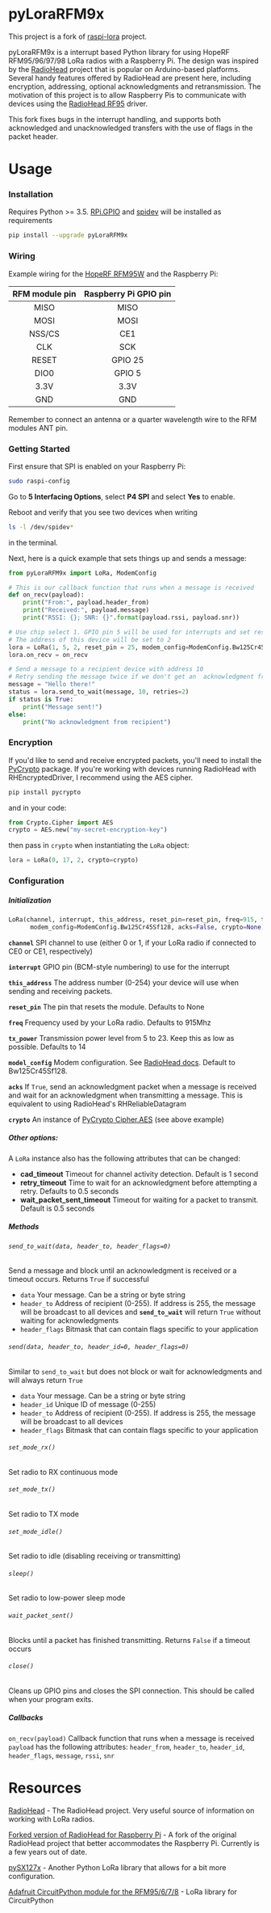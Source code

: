 # pyLoraRFM9x

This project is a fork of [raspi-lora](https://gitlab.com/the-plant/raspi-lora) project.

pyLoraRFM9x is a interrupt based Python library for using HopeRF RFM95/96/97/98 LoRa radios with a Raspberry Pi. The design was inspired by the [RadioHead](http://www.airspayce.com/mikem/arduino/RadioHead) project that is popular on Arduino-based platforms. Several handy features offered by RadioHead are present here, including encryption, addressing, optional acknowledgments and retransmission. The motivation of this project is to allow Raspberry Pis to communicate with devices using the [RadioHead RF95](http://www.airspayce.com/mikem/arduino/RadioHead/classRH__RF95.html) driver.

This fork fixes bugs in the interrupt handling, and supports both acknowledged and unacknowledged transfers with the use of flags in the packet header.

# Usage
### Installation
Requires Python >= 3.5. [RPi.GPIO](https://pypi.python.org/pypi/RPi.GPIO) and [spidev](https://pypi.python.org/pypi/spidev) will be installed as requirements
```bash
pip install --upgrade pyLoraRFM9x
```

### Wiring
Example wiring for the [HopeRF RFM95W](https://www.hoperf.com/modules/lora/RFM95.html) and the Raspberry Pi:

| RFM module pin    | Raspberry Pi GPIO pin|
|:-----------------:|:--------------------:|
| MISO              | MISO                 |
| MOSI              | MOSI                 |
| NSS/CS            | CE1                  |
| CLK               | SCK                  |
| RESET             | GPIO 25              |
| DIO0              | GPIO 5               |   
| 3.3V              | 3.3V                 |
| GND               | GND                  |

Remember to connect an antenna or a quarter wavelength wire to the RFM modules ANT pin.

### Getting Started
First ensure that SPI is enabled on your Raspberry Pi:
```bash
sudo raspi-config
```
Go to **5 Interfacing Options**, select **P4 SPI** and select **Yes** to enable.

Reboot and verify that you see two devices when writing
```bash
ls -l /dev/spidev*
```
in the terminal.

Next, here is a quick example that sets things up and sends a message:
```python
from pyLoraRFM9x import LoRa, ModemConfig

# This is our callback function that runs when a message is received
def on_recv(payload):
    print("From:", payload.header_from)
    print("Received:", payload.message)
    print("RSSI: {}; SNR: {}".format(payload.rssi, payload.snr))

# Use chip select 1. GPIO pin 5 will be used for interrupts and set reset pin to 25
# The address of this device will be set to 2
lora = LoRa(1, 5, 2, reset_pin = 25, modem_config=ModemConfig.Bw125Cr45Sf128, tx_power=14, acks=True)
lora.on_recv = on_recv

# Send a message to a recipient device with address 10
# Retry sending the message twice if we don't get an  acknowledgment from the recipient
message = "Hello there!"
status = lora.send_to_wait(message, 10, retries=2)
if status is True:
    print("Message sent!")
else:
    print("No acknowledgment from recipient")
```

### Encryption
If you'd like to send and receive encrypted packets, you'll need to install the [PyCrypto](https://www.dlitz.net/software/pycrypto/) package. If you're working with devices running RadioHead with RHEncryptedDriver, I recommend using the AES cipher.
```bash
pip install pycrypto
```

and in your code:
```python
from Crypto.Cipher import AES
crypto = AES.new("my-secret-encryption-key")
```
then pass in `crypto` when instantiating the `LoRa` object:
```python
lora = LoRa(0, 17, 2, crypto=crypto)
```

### Configuration
##### Initialization
```python
LoRa(channel, interrupt, this_address, reset_pin=reset_pin, freq=915, tx_power=14,
      modem_config=ModemConfig.Bw125Cr45Sf128, acks=False, crypto=None)
```
**`channel`** SPI channel to use (either 0 or 1, if your LoRa radio if connected to CE0 or CE1, respectively)

**`interrupt`** GPIO pin (BCM-style numbering) to use for the interrupt

**`this_address`** The address number (0-254) your device will use when sending and receiving packets.

**`reset_pin`** The pin that resets the module. Defaults to None

**`freq`** Frequency used by your LoRa radio. Defaults to 915Mhz

**`tx_power`** Transmission power level from 5 to 23. Keep this as low as possible. Defaults to 14

**`model_config`** Modem configuration. See [RadioHead docs](http://www.airspayce.com/mikem/arduino/RadioHead/classRH__RF95.html#ab9605810c11c025758ea91b2813666e3). Default to Bw125Cr45Sf128.

**`acks`** If `True`, send an acknowledgment packet when a message is received and wait for an acknowledgment when transmitting a message. This is equivalent to using RadioHead's RHReliableDatagram

**`crypto`** An instance of [PyCrypto Cipher.AES](https://www.dlitz.net/software/pycrypto/api/current/Crypto.Cipher.AES-module.html) (see above example)


##### Other options:
A `LoRa` instance also has the following attributes that can be changed:
- **cad_timeout** Timeout for channel activity detection. Default is 1 second
- **retry_timeout** Time to wait for an acknowledgment before attempting a retry. Defaults to 0.5 seconds
- **wait_packet_sent_timeout** Timeout for waiting for a packet to transmit. Default is 0.5 seconds

##### Methods
###### `send_to_wait(data, header_to, header_flags=0)`
Send a message and block until an acknowledgment is received or a timeout occurs. Returns `True` if successful
- ``data`` Your message. Can be a string or byte string
- ``header_to`` Address of recipient (0-255). If address is 255, the message will be broadcast to all devices and **`send_to_wait`** will return `True` without waiting for acknowledgments
- ``header_flags`` Bitmask that can contain flags specific to your application

###### `send(data, header_to, header_id=0, header_flags=0)`
Similar to `send_to_wait` but does not block or wait for acknowledgments and will always return `True`
- ``data`` Your message. Can be a string or byte string
- ``header_id`` Unique ID of message (0-255)
- ``header_to`` Address of recipient (0-255). If address is 255, the message will be broadcast to all devices
- ``header_flags`` Bitmask that can contain flags specific to your application

###### `set_mode_rx()`
Set radio to RX continuous mode

###### `set_mode_tx()`
Set radio to TX mode

###### `set_mode_idle()`
Set radio to idle (disabling receiving or transmitting)

###### `sleep()`
Set radio to low-power sleep mode

###### `wait_packet_sent()`
Blocks until a packet has finished transmitting. Returns `False` if a timeout occurs

###### `close()`
Cleans up GPIO pins and closes the SPI connection. This should be called when your program exits.


##### Callbacks
`on_recv(payload)` 
Callback function that runs when a message is received
`payload` has the following attributes:
`header_from`, `header_to`, `header_id`, `header_flags`, `message`, `rssi`, `snr`

# Resources
[RadioHead](http://www.airspayce.com/mikem/arduino/RadioHead/) - The RadioHead project. Very useful source of information on working with LoRa radios.

[Forked version of RadioHead for Raspberry Pi](https://github.com/hallard/RadioHead) - A fork of the original RadioHead project that better accommodates the Raspberry Pi. Currently is a few years out of date.

[pySX127x](https://github.com/mayeranalytics/pySX127x) - Another Python LoRa library that allows for a bit more configuration. 

[Adafruit CircuitPython module for the RFM95/6/7/8](https://github.com/adafruit/Adafruit_CircuitPython_RFM9x) - LoRa library for CircuitPython

